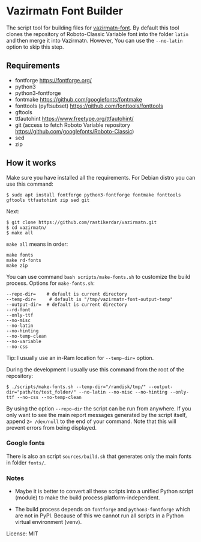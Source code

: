 # Vazirmatn Font Builder

The script tool for building files for [vazirmatn-font](https://github.com/rastikerdar/vazirmatn-font). By default this tool clones the repository of Roboto-Classic Variable font into the folder `latin` and then merge it into Vazirmatn. However, You can use the `--no-latin` option to skip this step.

## Requirements

- fontforge https://fontforge.org/
- python3
- python3-fontforge
- fontmake https://github.com/googlefonts/fontmake
- fonttools (pyftsubset) https://github.com/fonttools/fonttools
- gftools
- ttfautohint https://www.freetype.org/ttfautohint/
- git (access to fetch Roboto Variable repository https://github.com/googlefonts/Roboto-Classic)
- sed
- zip

## How it works

Make sure you have installed all the requirements. For Debian distro you can use this command:

```
$ sudo apt install fontforge python3-fontforge fontmake fonttools gftools ttfautohint zip sed git
```

Next:

```
$ git clone https://github.com/rastikerdar/vazirmatn.git
$ cd vazirmatn/
$ make all
```

`make all` means in order:

```
make fonts
make rd-fonts
make zip
```

You can use command `bash scripts/make-fonts.sh` to customize the build process.
Options for `make-fonts.sh`:

```
--repo-dir=    # default is current directory
--temp-dir=     # default is "/tmp/vazirmatn-font-output-temp"
--output-dir=  # default is current directory
--rd-font
--only-ttf
--no-misc
--no-latin
--no-hinting
--no-temp-clean
--no-variable
--no-css
```

Tip: I usually use an in-Ram location for `--temp-dir=` option.

During the development I usually use this command from the root of the repository:

```
$ ./scripts/make-fonts.sh --temp-dir="/ramdisk/tmp/" --output-dir="path/to/test_folder/" --no-latin --no-misc --no-hinting --only-ttf --no-css --no-temp-clean
```

By using the option `--repo-dir` the script can be run from anywhere. If you only want to see the main report messages generated by the script itself, append `2> /dev/null` to the end of your command. Note that this will prevent errors from being displayed.

### Google fonts

There is also an script `sources/build.sh` that generates only the main fonts in folder `fonts/`.

### Notes

- Maybe it is better to convert all these scripts into a unified Python script (module) to make the build process platform-independent. 

- The build process depends on `fontforge` and `python3-fontforge` which are not in PyPI. Because of this we cannot run all scripts in a Python virtual environment (venv).

License: MIT
